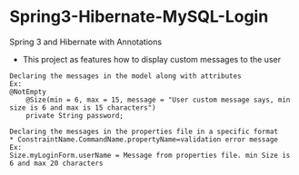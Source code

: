 # Spring3-Hibernate-MySQL-Login
Spring 3 and Hibernate with Annotations

* This project as features how to display custom messages to the user 

```
Declaring the messages in the model along with attributes
Ex:
@NotEmpty
	@Size(min = 6, max = 15, message = "User custom message says, min size is 6 and max is 15 characters")
	private String password;
```

```
Declaring the messages in the properties file in a specific format
* ConstraintName.CommandName.propertyName=validation error message
Ex:
Size.myLoginForm.userName = Message from properties file. min Size is 6 and max 20 characters
```

